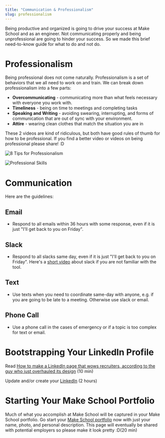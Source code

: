 ```yaml
---
title: "Communication & Professionalism"
slug: professionalism
---
```


Being productive and organized is going to drive your success at Make School and as an engineer. Not communicating properly and being unprofessional are going to hinder your success. So we made this brief need-to-know guide for what to do and not do.

# Professionalism

Being professional does not come naturally. Professionalism is a set of behaviors that we all need to work on and train. We can break down professionalism into a few parts:

* **Overcommunicating** - communicating more than what feels necessary with everyone you work with.
* **Timeliness** - being on time to meetings and completing tasks
* **Speaking and Writing** - avoiding swearing, interrupting, and forms of communication that are out of sync with your environment.
* **Attire** - wearing clean clothes that match the situation you are in

These 2 videos are kind of ridiculous, but both have good rules of thumb for how to be professional. If you find a better video or videos on being professional please share! :D

![8 Tips for Professionalism](https://www.youtube.com/watch?v=0o3INMBL58w)

![Professional Skills](https://www.youtube.com/watch?v=PWmhl6rzVpM)

# Communication

Here are the guidelines:

## Email
* Respond to all emails within 36 hours with some response, even if it is just "I'll get back to you on Friday".

## Slack
* Respond to all slacks same day, even if it is just "I'll get back to you on Friday". Here's a [short video](https://www.youtube.com/watch?v=yGjsYf48Om4) about slack if you are not familiar with the tool.

## Text
* Use texts when you need to coordinate same-day with anyone, e.g. if you are going to be late to a meeting. Otherwise use slack or email.

## Phone Call
* Use a phone call in the cases of emergency or if a topic is too complex for text or email.

# Bootstrapping Your LinkedIn Profile

Read [How to make a LinkedIn page that wows recruiters, according to the guy who just overhauled its design](https://amp-businessinsider-com.cdn.ampproject.org/c/s/amp.businessinsider.com/how-to-best-use-your-linkedin-page-2017-3) (10 min)

Update and/or create your [LinkedIn](https://www.linkedin.com/) (2 hours)

# Starting Your Make School Portfolio

Much of what you accomplish at Make School will be captured in your Make School portfolio. Go start your [Make School portfolio](https://www.makeschool.com/portfolio/new) now with just your name, photo, and personal description. This page will eventually be shared with potential employers so please make it look pretty :D(20 min)
